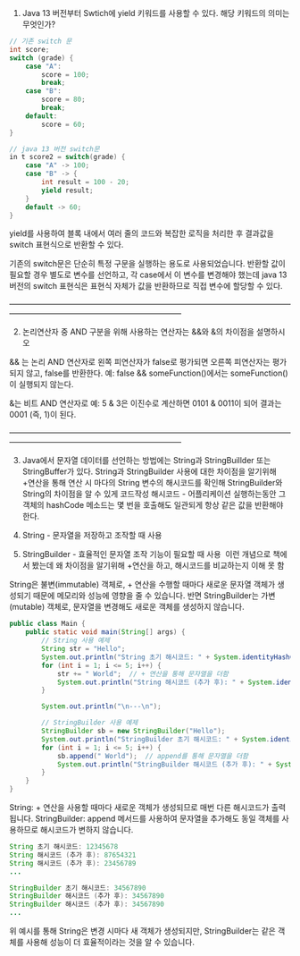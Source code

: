 1. Java 13 버전부터 Swtich에 yield 키워드를 사용할 수 있다. 해당 키워드의 의미는 무엇인가?
```java
// 기존 switch 문
int score;
switch (grade) {
    case "A":
        score = 100;
        break;
    case "B":
        score = 80;
        break;
    default:
        score = 60;
}

```

```java
// java 13 버전 switch문
in t score2 = switch(grade) {
	case "A" -> 100;
	case "B" -> {
		int result = 100 - 20; 
		yield result;
	}
	default -> 60;
}
```
yield를 사용하여 블록 내에서 여러 줄의 코드와 복잡한 로직을 처리한 후 결과값을 switch 표현식으로 반환할 수 있다.

기존의 switch문은 단순히 특정 구문을 실행하는 용도로 사용되었습니다. 반환할 값이 필요할 경우 별도로 변수를 선언하고, 
각 case에서 이 변수를 변경해야 했는데 java 13 버전의 switch 표현식은 표현식 자체가 값을 반환하므로 직접 변수에 할당할 수 있다.

——————————————————————————————————————————————————————————

2. 논리연산자 중 AND 구분을 위해 사용하는 연산자는 &&와 &의 차이점을 설명하시오

&& 는 논리 AND 연산자로 
왼쪽 피연산자가 false로 평가되면 오른쪽 피연산자는 평가되지 않고, false를 반환한다.
예: false && someFunction()에서는 someFunction()이 실행되지 않는다.

&는 비트 AND 연산자로
예: 5 & 3은 이진수로 계산하면 0101 & 0011이 되어 결과는 0001 (즉, 1)이 된다.

——————————————————————————————————————————————————————————

3. Java에서 문자열 데이터를 선언하는 방법에는 String과 StringBuillder 또는 StringBuffer가 있다. 
String과 StringBuilder 사용에 대한 차이점을 알기위해 +연산을 통해 연산 시 마다의 String 변수의 해시코드를 확인해 StringBuilder와 String의 차이점을 알 수 있게 코드작성 해시코드 - 어플리케이션 실행하는동안 그 객체의 hashCode 메소드는 몇 번을 호출해도 일관되게 항상 같은 값을 반환해야 한다.

1. String - 문자열을 저장하고 조작할 때 사용
2. StringBuilder - 효율적인 문자열 조작 기능이 필요할 때 사용  이런 개념으로 책에서 봤는데 왜 차이점을 알기위해 +연산을 하고, 해시코드를 비교하는지 이해 못 함 

String은 불변(immutable) 객체로, + 연산을 수행할 때마다 새로운 문자열 객체가 생성되기 때문에 메모리와 성능에 영향을 줄 수 있습니다. 
반면 StringBuilder는 가변(mutable) 객체로, 문자열을 변경해도 새로운 객체를 생성하지 않습니다.

```java
public class Main {
    public static void main(String[] args) {
        // String 사용 예제
        String str = "Hello";
        System.out.println("String 초기 해시코드: " + System.identityHashCode(str));
        for (int i = 1; i <= 5; i++) {
            str += " World";  // + 연산을 통해 문자열을 더함
            System.out.println("String 해시코드 (추가 후): " + System.identityHashCode(str));
        }

        System.out.println("\n---\n");

        // StringBuilder 사용 예제
        StringBuilder sb = new StringBuilder("Hello");
        System.out.println("StringBuilder 초기 해시코드: " + System.identityHashCode(sb));
        for (int i = 1; i <= 5; i++) {
            sb.append(" World");  // append를 통해 문자열을 더함
            System.out.println("StringBuilder 해시코드 (추가 후): " + System.identityHashCode(sb));
        }
    }
}
```
String: + 연산을 사용할 때마다 새로운 객체가 생성되므로 매번 다른 해시코드가 출력됩니다.
StringBuilder: append 메서드를 사용하여 문자열을 추가해도 동일 객체를 사용하므로 해시코드가 변하지 않습니다.

```java
String 초기 해시코드: 12345678
String 해시코드 (추가 후): 87654321
String 해시코드 (추가 후): 23456789
...

StringBuilder 초기 해시코드: 34567890
StringBuilder 해시코드 (추가 후): 34567890
StringBuilder 해시코드 (추가 후): 34567890
...
```
위 예시를 통해 String은 변경 시마다 새 객체가 생성되지만, StringBuilder는 같은 객체를 사용해 성능이 더 효율적이라는 것을 알 수 있습니다.
